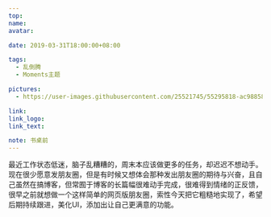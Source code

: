 ```yaml
---
top:
name: 
avatar:

date: 2019-03-31T18:00:00+08:00

tags:
  - 乱倒腾
  - Moments主题

pictures:
  - https://user-images.githubusercontent.com/25521745/55295818-ac988580-53df-11e9-8191-a21947df316b.png

link: 
link_logo:
link_text: 

note: 书桌前
---
```

最近工作状态低迷，脑子乱糟糟的，周末本应该做更多的任务，却迟迟不想动手。现在很少愿意发朋友圈，但是有时候又想体会那种发出朋友圈的期待与兴奋，且自己虽然在搞博客，但常囿于博客的长篇幅很难动手完成，很难得到情绪的正反馈，很早之前就想做一个这样简单的网页版朋友圈，索性今天把它粗糙地实现了，希望后期持续跟进，美化UI，添加出让自己更满意的功能。